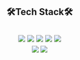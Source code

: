 <h2 align="center">🛠Tech Stack🛠<h2>

<p align="center">
 <img src="https://img.shields.io/badge/Javascript-F7DF1E?style=flat-square&logo=javascript&logoColor=white"/>  <img src="https://img.shields.io/badge/Node.js-339933?style=flat-square&logo=node.js&logoColor=white"/>
 <img src="https://img.shields.io/badge/Express-000000?style=flat-square&logo=Express&logoColor=white"/>
 <img src="https://img.shields.io/badge/MySQL-4479A1?style=flat-square&logo=MySQL&logoColor=white"/>
 <img src="https://img.shields.io/badge/MongoDB-47A248?style=flat-square&logo=MongoDB&logoColor=white"/>
 <br>
 <img src="https://img.shields.io/badge/GitHub-181717?style=flat-square&logo=GitHub&logoColor=white"/>
 <img src="https://img.shields.io/badge/AWS-232F3E?style=flat-square&logo=Amazon AWS&logoColor=white"/>
<p>
 

